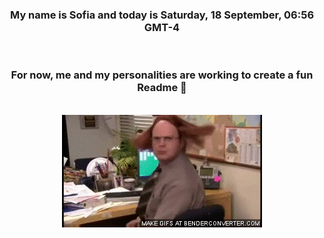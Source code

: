 


<div align="center">
<h3 >My name is Sofia and today is Saturday, 18 September, 06:56 GMT-4</h3><br>
<h3 >For now, me and my personalities are working to create a fun Readme 👋
</h3><br>
<img src='img/dwight.gif' alt='working...'/>
</div>
